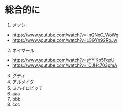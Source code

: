 
# 総合的に

1. メッシ
  -  https://www.youtube.com/watch?v=-nQNxC_WoWg
  -  https://www.youtube.com/watch?v=L3GYn92RbJw

2. ネイマール
  - https://www.youtube.com/watch?v=sYYlKp5FqxU
  - https://www.youtube.com/watch?v=_CJHc703pmA

3. グティ  
4. アルメイダ    
5. ミハイロビッチ  
6. aaa  
7. bbb  
8. ccc  



